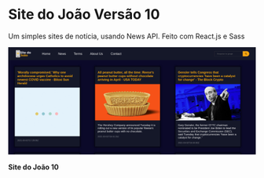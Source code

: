 # Site do João Versão 10

Um simples sites de notícia, usando News API.
Feito com React.js e Sass

<img src="image.png">

**Site do João 10**
